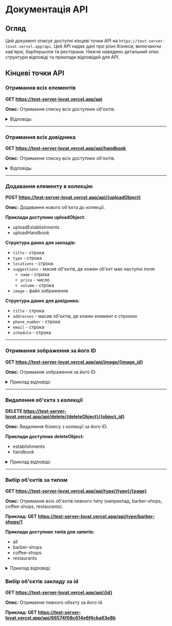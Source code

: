 # Документація API

## Огляд

Цей документ описує доступні кінцеві точки API на `https://test-server-lovat.vercel.app/api`. Цей API надає дані про
різні бізнеси, включаючи кав'ярні, барбершопи та ресторани. Нижче наведено детальний опис структури відповіді та
приклади відповідей для API.

## Кінцеві точки API

### Отримання всіх елементів

**GET https://test-server-lovat.vercel.app/api**

**Опис:** Отримання списку всіх доступних об'єктів.

<details>
    <summary>Відповідь:</summary>

    ```json
    [    
        { 
            "_id": "6653520b40a72914fa8db440",        
            "title": "365 Coffee Shop",        
            "type": "Кав'ярня",        
            "locations": "вулиця Ділова 7 Київ",        
            "suggestions": [
                {
                    "name": "Зерна мелені",                
                    "price": "600",                
                    "volume": "5 кг."
                },            
                {
                    "name": "Зерна",
                    "price": "550",
                    "volume": "5 кг."
                },            
                {
                    "name": "Допінг",
                    "price": "400",
                    "volume": "1 л."
                }        
            ],
            "image": [            
                "https://test-server-lovat.vercel.app/api/image/6653520a40a72914fa8db43d",            
                "https://test-server-lovat.vercel.app/api/image/6653520a40a72914fa8db43e",            
                "https://test-server-lovat.vercel.app/api/image/6653520a40a72914fa8db43f"        
            ]
        }
        // інші об'єкти колекції
    ]
    ```

</details>

---

### Отримання всіх довідника

**GET https://test-server-lovat.vercel.app/api/handbook**

**Опис:** Отримання списку всіх доступних об'єктів.

<details>
    <summary>Відповідь:</summary>

    ```json
    [    
        { 
            "_id": "6653520b40a72914fa8db440",        
            "title": "365 Coffee Shop",        
            "type": "Кав'ярня",        
            "locations": "вулиця Ділова 7 Київ",        
            "suggestions": [
                {
                    "name": "Зерна мелені",                
                    "price": "600",                
                    "volume": "5 кг."
                },            
                {
                    "name": "Зерна",
                    "price": "550",
                    "volume": "5 кг."
                },            
                {
                    "name": "Допінг",
                    "price": "400",
                    "volume": "1 л."
                }        
            ],
            "image": [            
                "https://test-server-lovat.vercel.app/api/image/6653520a40a72914fa8db43d",            
                "https://test-server-lovat.vercel.app/api/image/6653520a40a72914fa8db43e",            
                "https://test-server-lovat.vercel.app/api/image/6653520a40a72914fa8db43f"        
            ]
        }
        // інші об'єкти колекції
    ]
    ```

</details>

---

### Додавання елементу в колекцію

**POST https://test-server-lovat.vercel.app/api/{uploadObject}**

**Опис:** Додавання нового об'єкта до колекції.

**Приклади доступних uploadObject:**

- uploadEstablishments
- uploadHandbook

**Структура даних для закладів:**
- `title` - строка
- `type` - строка
- `locations` - строка
- `suggestions` - масив об'єктів, де кожен об'єкт має наступні поля:
    - `name` - строка
    - `price` - число
    - `volume` - строка
- `image` - файл зображення

**Структура даних для довідника:**
- `title` - строка
- `addresses` - масив об'єктів, де кожен елемент є строкою
- `phone_number` - строка
- `email` - строка
- `schedule` - строка
---

### Отримання зображення за його ID

**GET https://test-server-lovat.vercel.app/api/image/{image_id}**

**Опис:** Отримання зображення за його ID.

<details>
    <summary>Приклад відповіді:</summary>

    Зображення у форматі JPEG або PNG

</details>

---

### Видалення об'єкта з колекції

**DELETE https://test-server-lovat.vercel.app/api/delete/{deleteObject}/{object_id}**

**Опис:** Видалення бізнесу з колекції за його ID.

**Приклади доступних deleteObject:**

- establishments
- handbook

<details>
    <summary>Приклад відповіді:</summary>

    ```json
    {
        "message": "Об'єкт видалено успішно"
    }
    ```

</details>

---

### Вибір об'єктів за типом

**GET https://test-server-lovat.vercel.app/api/type/{type}/{page}**

**Опис:** Отримання всіх об'єктів певного типу (наприклад, barber-shops, coffee-shops, restaurants).

**Приклад: GET https://test-server-lovat.vercel.app/api/type/barber-shops/1**

**Приклади доступних типів для запитів:**

- all
- barber-shops
- coffee-shops
- restaurants

<details>
    <summary>Приклад відповіді:</summary>

    ```json
    [    
            {
            "_id": "6653530840a72914fa8db444",
            "title": "Barberos",
            "type": "Барбершоп",
            "locations": "м. Київ, пр-т. Петра Григоренка, 28",
            "suggestions": [
                {
                    "name": "Чоловіча стрижка Топ барбер",
                    "price": "600",
                    "volume": "60хв"
                },
                {
                    "name": "Чоловіча стрижка + борода Топ барбер",
                    "price": "800",
                    "volume": "60хч"
                },
                {
                    "name": "Камуфлювання бороди Топ барбер",
                    "price": "350",
                    "volume": "60хв"
                }
            ],
            "image": [
                "https://test-server-lovat.vercel.app/api/image/6653530840a72914fa8db441",
                "https://test-server-lovat.vercel.app/api/image/6653530840a72914fa8db442",
                "https://test-server-lovat.vercel.app/api/image/6653530840a72914fa8db443"
            ]
        }
        // інші об'єкти колекції
    ]
    ```

</details>


### Вибір об'єктів закладу за id

**GET https://test-server-lovat.vercel.app/api/{id}**

**Опис:** Отримання певного обєкту за його id.

**Приклад: GET https://test-server-lovat.vercel.app/api/66574f08c614e6f4cba63e8b**
